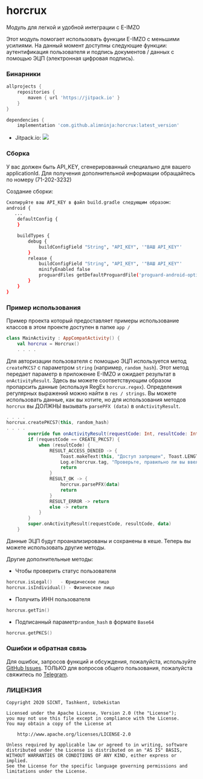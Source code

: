 # horcrux

Модуль для легкой и удобной интеграции с E-IMZO

Этот модуль помогает использовать функции E-IMZO с меньшими усилиями. На данный момент доступны следующие функции: аутентификация пользователя и подпись документов / данных с помощью ЭЦП (электронная цифровая подпись).


### Бинарники

```groovy
allprojects {
    repositories {
        maven { url 'https://jitpack.io' }
    }
}

dependencies {
    implementation 'com.github.alimninja:horcrux:latest_version'
```

* Jitpack.io: [![](https://jitpack.io/v/alimninja/horcrux.svg)](https://jitpack.io/#alimninja/horcrux)


### Сборка

У вас должен быть API_KEY, сгенерированный специально для вашего applicationId. Для получения дополнительной информации обращайтесь по номеру (71-202-3232)

Создание сборки:

```bash
Скопируйте ваш API_KEY в файл build.gradle следующим образом:
android {
   ...
    defaultConfig {
    }

    buildTypes {
        debug {
            buildConfigField "String", "API_KEY", '"ВАШ API_KEY"'
        }
        release {
            buildConfigField "String", "API_KEY", '"ВАШ API_KEY"'
            minifyEnabled false
            proguardFiles getDefaultProguardFile('proguard-android-optimize.txt'), 'proguard-rules.pro'
        }
    }
}
```


### Пример использования

Пример проекта который предоставляет примеры  использование классов в этом проекте доступен в папке `app /`

```kotlin
class MainActivity : AppCompatActivity() {
    val horcrux = Horcrux()
    . . . .
```
Для авторизации пользователя с помощью ЭЦП используется метод `createPKCS7` с параметром `string` (например, `random_hash`). Этот метод передает параметр в приложение E-IMZO и ожидает результат в `onActivityResult`. Здесь вы можете соответствующим образом пропарсить данные (используя RegEx `horcrux.regex`). Определения регулярных выражений можно найти в `res / strings`. Вы можете использовать данные, как вы хотите, но для использования методов `horcrux` вы ДОЛЖНЫ вызывать `parsePFX (data)` в `onActivityResult`.
```kotlin
. . . .
horcrux.createPKCS7(this, random_hash)
. . . .
        override fun onActivityResult(requestCode: Int, resultCode: Int, data: Intent?) {
        if (requestCode == CREATE_PKCS7) {
            when (resultCode) {
                RESULT_ACCESS_DENIED -> {
                    Toast.makeText(this, "Доступ запрещен", Toast.LENGTH_SHORT).show()
                    Log.e(horcrux.tag, "Проверьте, правильно ли вы ввели API_KEY")
                    return
                }
                RESULT_OK -> {
                    horcrux.parsePFX(data)
                    return
                }
                RESULT_ERROR -> return
                else -> return
            }
        }
        super.onActivityResult(requestCode, resultCode, data)
    }
```
Данные ЭЦП будут проанализированы и сохранены в кеше. Теперь вы можете использовать другие методы.

Другие дополнительные методы:
* Чтобы проверить статус пользователя
```kotlin
horcrux.isLegal()   - Юридическое лицо             
horcrux.isIndividual() - Физическое лицо
```
* Получить ИНН пользователя
```kotlin
horcrux.getTin()
```
* Подписанный параметр`random_hash` в формате `Base64`
```kotlin
horcrux.getPKCS()
```


### Ошибки и обратная связь

Для ошибок, запросов функций и обсуждения, пожалуйста, используйте [GitHub Issues](https://github.com/alimninja/horcrux/issues).
ТОЛЬКО для вопросов общего пользования, пожалуйста свяжитесь по [Telegram](https://t.me/AlimovShohrukh).


### ЛИЦЕНЗИЯ

    Copyright 2020 SICNT, Tashkent, Uzbekistan

    Licensed under the Apache License, Version 2.0 (the "License");
    you may not use this file except in compliance with the License.
    You may obtain a copy of the License at

        http://www.apache.org/licenses/LICENSE-2.0

    Unless required by applicable law or agreed to in writing, software
    distributed under the License is distributed on an "AS IS" BASIS,
    WITHOUT WARRANTIES OR CONDITIONS OF ANY KIND, either express or implied.
    See the License for the specific language governing permissions and
    limitations under the License.
